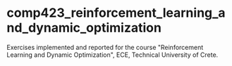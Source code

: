 # comp423_reinforcement_learning_and_dynamic_optimization
Exercises implemented and reported for the course "Reinforcement Learning and Dynamic Optimization", ECE, Technical University of Crete.

